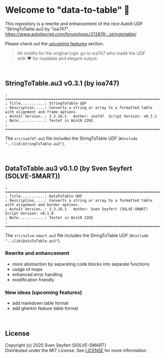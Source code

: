 # Welcome to "data-to-table" 👋

This repository is a rewrite and enhancement of the nice AutoIt UDF "StringToTable.au3 by "ioa747".<br>
https://www.autoitscript.com/forum/topic/212876-_stringtotable/

Please check out the [upcoming features](#new-ideas-upcoming-features) section.

> All credits for the original logic go to ioa747 who made the UDF<br>
> with ❤️ for readable and elegant output.

<br>

## StringToTable.au3 v0.3.1 (by ioa747)

    ; ====================================================================================================
    ; Title...........: StringToTable UDF
    ; Description.....: Converts a string or array to a formatted table with alignment and frame options.
    ; AutoIt Version..: 3.3.16.1   Author: ioa747  Script Version: v0.3.1
    ; Note............: Testet in Win10 22H2
    ; ====================================================================================================

The `src/ioa747.au3` file includes the StringToTable UDF (`#include "..\lib\StringToTable.au3"`).

<br>

## DataToTable.au3 v0.1.0 (by Sven Seyfert (SOLVE-SMART))

    ; ====================================================================================================
    ; Title...........: DataToTable UDF
    ; Description.....: Converts a string or array to a formatted table with alignment and border options.
    ; AutoIt Version..: 3.3.16.1   Author: Sven Seyfert (SOLVE-SMART)   Script Version: v0.1.0
    ; Note............: Testet in Win10 22H2
    ; ====================================================================================================

The `src/solve-smart.au3` file includes the StringToTable UDF (`#include "..\lib\DataToTable.au3"`).

### Rewrite and enhancement

- more abstraction by separating code blocks into separate functions
- usage of maps
- enhanced error handling
- modification friendly

### New ideas (upcoming features)

- add markdown table format
- add gherkin feature table format

<br>

## License

Copyright (c) 2025 Sven Seyfert (SOLVE-SMART)<br>
Distributed under the MIT License. See [LICENSE](https://github.com/sven-seyfert/data-to-table/blob/main/LICENSE.md) for more information.

